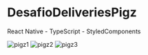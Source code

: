 # DesafioDeliveriesPigz
React Native - TypeScript - StyledComponents

![pigz1](https://user-images.githubusercontent.com/100968485/224205232-21ca25f8-eb45-414d-b9b6-b7cb89f2a962.png)
![pigz2](https://user-images.githubusercontent.com/100968485/224205235-caa1bd4a-aee5-4cb8-9704-cc63c8f224f2.png)
![pigz3](https://user-images.githubusercontent.com/100968485/224205236-1150cdd9-1b46-45f0-a2df-829ab340a72c.png)
